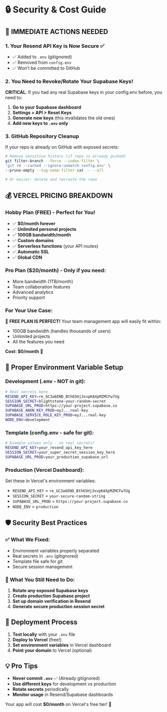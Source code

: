 # 🔒 Security & Cost Guide

## 🚨 IMMEDIATE ACTIONS NEEDED

### 1. Your Resend API Key is Now Secure ✅
- ✅ Added to `.env` (gitignored)
- ✅ Removed from `config.env` 
- ✅ Won't be committed to GitHub

### 2. You Need to Revoke/Rotate Your Supabase Keys! 
**CRITICAL**: If you had any real Supabase keys in your config.env before, you need to:

1. **Go to your Supabase dashboard**
2. **Settings > API > Reset Keys** 
3. **Generate new keys** (this invalidates the old ones)
4. **Add new keys to `.env` only**

### 3. GitHub Repository Cleanup
If your repo is already on GitHub with exposed secrets:

```bash
# Remove sensitive history (if repo is already pushed)
git filter-branch --force --index-filter \
'git rm --cached --ignore-unmatch config.env' \
--prune-empty --tag-name-filter cat -- --all

# Or easier: delete and recreate the repo
```

## 💰 VERCEL PRICING BREAKDOWN

### **Hobby Plan (FREE) - Perfect for You!**
- ✅ **$0/month forever**
- ✅ **Unlimited personal projects**
- ✅ **100GB bandwidth/month** 
- ✅ **Custom domains** 
- ✅ **Serverless functions** (your API routes)
- ✅ **Automatic SSL**
- ✅ **Global CDN**

### **Pro Plan ($20/month) - Only if you need:**
- More bandwidth (1TB/month)
- Team collaboration features
- Advanced analytics
- Priority support

### **For Your Use Case:**
🎯 **FREE PLAN IS PERFECT!** Your team management app will easily fit within:
- 100GB bandwidth (handles thousands of users)
- Unlimited projects
- All the features you need

**Cost: $0/month** 🎉

## 🔐 Proper Environment Variable Setup

### **Development (.env - NOT in git):**
```bash
# Real secrets here
RESEND_API_KEY=re_GC3a6END_Bth65Hj3xvpKAXpMZMCFw7Ug
SESSION_SECRET=blightstone-your-random-secret
SUPABASE_URL_PROD=https://your-project.supabase.co
SUPABASE_ANON_KEY_PROD=eyJ...real-key
SUPABASE_SERVICE_ROLE_KEY_PROD=eyJ...real-key
NODE_ENV=development
```

### **Template (config.env - safe for git):**
```bash
# Example values only - no real secrets!
RESEND_API_KEY=your_resend_api_key_here
SESSION_SECRET=your_super_secret_session_key_here
SUPABASE_URL_PROD=your_production_supabase_url
```

### **Production (Vercel Dashboard):**
Set these in Vercel's environment variables:
- `RESEND_API_KEY` = `re_GC3a6END_Bth65Hj3xvpKAXpMZMCFw7Ug`
- `SESSION_SECRET` = `your-secure-random-string`
- `SUPABASE_URL_PROD` = `https://your-project.supabase.co`
- `NODE_ENV` = `production`

## 🛡️ Security Best Practices

### ✅ **What We Fixed:**
- Environment variables properly separated
- Real secrets in `.env` (gitignored)
- Template file safe for git
- Secure session management

### 🚨 **What You Still Need to Do:**
1. **Rotate any exposed Supabase keys**
2. **Create production Supabase project** 
3. **Set up domain verification in Resend**
4. **Generate secure production session secret**

## 🚀 Deployment Process

1. **Test locally** with your `.env` file
2. **Deploy to Vercel** (free!)
3. **Set environment variables** in Vercel dashboard
4. **Point your domain** to Vercel (optional)

## 💡 Pro Tips

- **Never commit `.env`** ✅ (Already gitignored)
- **Use different keys** for development vs production
- **Rotate secrets** periodically
- **Monitor usage** in Resend/Supabase dashboards

Your app will cost **$0/month** on Vercel's free tier! 🎉